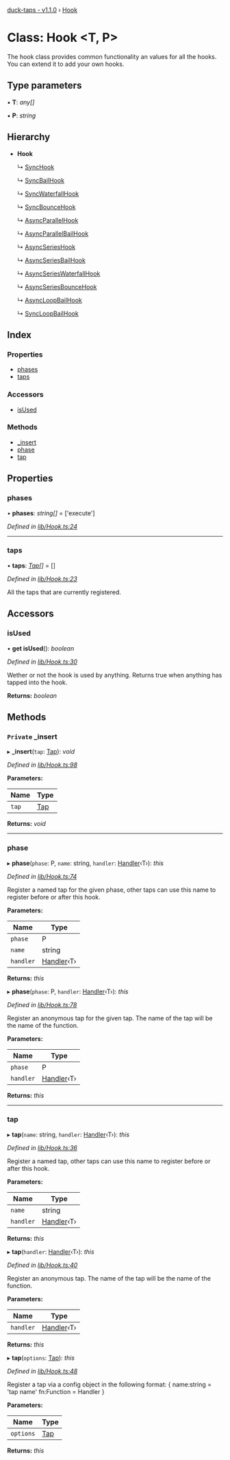 [duck-taps - v1.1.0](../README.md) › [Hook](hook.md)

# Class: Hook <**T, P**>

The hook class provides common functionality an values for all the hooks.
You can extend it to add your own hooks.

## Type parameters

▪ **T**: *any[]*

▪ **P**: *string*

## Hierarchy

* **Hook**

  ↳ [SyncHook](synchook.md)

  ↳ [SyncBailHook](syncbailhook.md)

  ↳ [SyncWaterfallHook](syncwaterfallhook.md)

  ↳ [SyncBounceHook](syncbouncehook.md)

  ↳ [AsyncParallelHook](asyncparallelhook.md)

  ↳ [AsyncParallelBailHook](asyncparallelbailhook.md)

  ↳ [AsyncSeriesHook](asyncserieshook.md)

  ↳ [AsyncSeriesBailHook](asyncseriesbailhook.md)

  ↳ [AsyncSeriesWaterfallHook](asyncserieswaterfallhook.md)

  ↳ [AsyncSeriesBounceHook](asyncseriesbouncehook.md)

  ↳ [AsyncLoopBailHook](asyncloopbailhook.md)

  ↳ [SyncLoopBailHook](syncloopbailhook.md)

## Index

### Properties

* [phases](hook.md#phases)
* [taps](hook.md#taps)

### Accessors

* [isUsed](hook.md#isused)

### Methods

* [_insert](hook.md#private-_insert)
* [phase](hook.md#phase)
* [tap](hook.md#tap)

## Properties

###  phases

• **phases**: *string[]* = ['execute']

*Defined in [lib/Hook.ts:24](https://github.com/JonasKruckenberg/duck-taps/blob/bf28a82/lib/Hook.ts#L24)*

___

###  taps

• **taps**: *[Tap](../interfaces/tap.md)[]* = []

*Defined in [lib/Hook.ts:23](https://github.com/JonasKruckenberg/duck-taps/blob/bf28a82/lib/Hook.ts#L23)*

All the taps that are currently registered.

## Accessors

###  isUsed

• **get isUsed**(): *boolean*

*Defined in [lib/Hook.ts:30](https://github.com/JonasKruckenberg/duck-taps/blob/bf28a82/lib/Hook.ts#L30)*

Wether or not the hook is used by anything.
Returns true when anything has tapped into the hook.

**Returns:** *boolean*

## Methods

### `Private` _insert

▸ **_insert**(`tap`: [Tap](../interfaces/tap.md)): *void*

*Defined in [lib/Hook.ts:98](https://github.com/JonasKruckenberg/duck-taps/blob/bf28a82/lib/Hook.ts#L98)*

**Parameters:**

Name | Type |
------ | ------ |
`tap` | [Tap](../interfaces/tap.md) |

**Returns:** *void*

___

###  phase

▸ **phase**(`phase`: P, `name`: string, `handler`: [Handler](../README.md#handler)‹T›): *this*

*Defined in [lib/Hook.ts:74](https://github.com/JonasKruckenberg/duck-taps/blob/bf28a82/lib/Hook.ts#L74)*

Register a named tap for the given phase, other taps can use this name to register before or after this hook.

**Parameters:**

Name | Type |
------ | ------ |
`phase` | P |
`name` | string |
`handler` | [Handler](../README.md#handler)‹T› |

**Returns:** *this*

▸ **phase**(`phase`: P, `handler`: [Handler](../README.md#handler)‹T›): *this*

*Defined in [lib/Hook.ts:78](https://github.com/JonasKruckenberg/duck-taps/blob/bf28a82/lib/Hook.ts#L78)*

Register an anonymous tap for the given tap. The name of the tap will be the name of the function.

**Parameters:**

Name | Type |
------ | ------ |
`phase` | P |
`handler` | [Handler](../README.md#handler)‹T› |

**Returns:** *this*

___

###  tap

▸ **tap**(`name`: string, `handler`: [Handler](../README.md#handler)‹T›): *this*

*Defined in [lib/Hook.ts:36](https://github.com/JonasKruckenberg/duck-taps/blob/bf28a82/lib/Hook.ts#L36)*

Register a named tap, other taps can use this name to register before or after this hook.

**Parameters:**

Name | Type |
------ | ------ |
`name` | string |
`handler` | [Handler](../README.md#handler)‹T› |

**Returns:** *this*

▸ **tap**(`handler`: [Handler](../README.md#handler)‹T›): *this*

*Defined in [lib/Hook.ts:40](https://github.com/JonasKruckenberg/duck-taps/blob/bf28a82/lib/Hook.ts#L40)*

Register an anonymous tap. The name of the tap will be the name of the function.

**Parameters:**

Name | Type |
------ | ------ |
`handler` | [Handler](../README.md#handler)‹T› |

**Returns:** *this*

▸ **tap**(`options`: [Tap](../interfaces/tap.md)): *this*

*Defined in [lib/Hook.ts:48](https://github.com/JonasKruckenberg/duck-taps/blob/bf28a82/lib/Hook.ts#L48)*

Register a tap via a config object in the following format:
{
 name:string = 'tap name'
 fn:Function = Handler
}

**Parameters:**

Name | Type |
------ | ------ |
`options` | [Tap](../interfaces/tap.md) |

**Returns:** *this*
